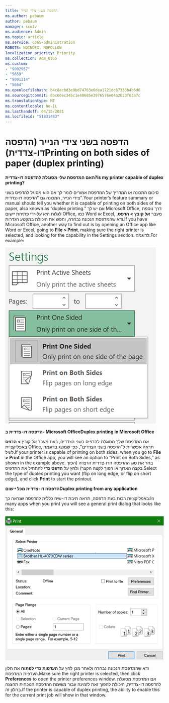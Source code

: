```yaml
---
title: הדפסה בשני צידי הנייר
ms.author: pebaum
author: pebaum
manager: scotv
ms.audience: Admin
ms.topic: article
ms.service: o365-administration
ROBOTS: NOINDEX, NOFOLLOW
localization_priority: Priority
ms.collection: Adm_O365
ms.custom:
- "9002957"
- "5659"
- "9001214"
- "5664"
ms.openlocfilehash: b4c8acbd3e9bd74763e6dea1721dc87333b4b6d6
ms.sourcegitcommit: 8bc60ec34bc1e40685e3976576e04a2623f63a7c
ms.translationtype: MT
ms.contentlocale: he-IL
ms.lasthandoff: 04/15/2021
ms.locfileid: "51831483"
---
```

# <a name="printing-on-both-sides-of-paper-duplex-printing"></a><span data-ttu-id="b1f7b-102">הדפסה בשני צידי הנייר (הדפסה דו-צדדית)</span><span class="sxs-lookup"><span data-stu-id="b1f7b-102">Printing on both sides of paper (duplex printing)</span></span>

<span data-ttu-id="b1f7b-103">**האם המדפסת שלי מסוגלת להדפסה דו-צדדית?**</span><span class="sxs-lookup"><span data-stu-id="b1f7b-103">**Is my printer capable of duplex printing?**</span></span>

<span data-ttu-id="b1f7b-104">סיכום התכונה או המדריך של המדפסת אמורים לומר לך אם הוא מסוגל להדפיס בשני צידי הנייר, המכונה גם "הדפסה דו-צדדית".</span><span class="sxs-lookup"><span data-stu-id="b1f7b-104">Your printer’s feature summary or manual should tell you whether it is capable of printing on both sides of the paper, also known as “duplex printing.”</span></span> <span data-ttu-id="b1f7b-105">אם יש לך Microsoft Office, דרך נוספת לגלות היא על-ידי פתיחת יישום Office, כמו Word או Excel, מעבר **אל קובץ > הדפס**, ודא שהמדפסת הנכונה נבחרה, וחפש את היכולת במקטע הגדרות.</span><span class="sxs-lookup"><span data-stu-id="b1f7b-105">If you have Microsoft Office, another way to find out is by opening an Office app like Word or Excel, going to **File > Print**, making sure the right printer is selected, and looking for the capability in the Settings section.</span></span> <span data-ttu-id="b1f7b-106">לדוגמה:</span><span class="sxs-lookup"><span data-stu-id="b1f7b-106">For example:</span></span> 

![הגדרות מדפסת](media/print-settings.png)

<span data-ttu-id="b1f7b-108">**הדפסה דו-צדדית ב- Microsoft Office**</span><span class="sxs-lookup"><span data-stu-id="b1f7b-108">**Duplex printing in Microsoft Office**</span></span>

<span data-ttu-id="b1f7b-109">אם המדפסת שלך מסוגלת להדפיס בשני הצדדים, בעת מעבר אל קובץ **> הדפס** באפליקציית Office, תראה אפשרות ל"הדפסה בשני הצדדים", כפי שמוצג בדוגמה לעיל.</span><span class="sxs-lookup"><span data-stu-id="b1f7b-109">If your printer is capable of printing on both sides, when you go to **File > Print** in the Office app, you will see an option to “Print on Both Sides,” as shown in the example above.</span></span>  <span data-ttu-id="b1f7b-110">בחר את סוג ההדפסה הדו-צדדית הרצויה (הפוך בקצה הארוך או הפוך לקצה הקצר) ולחץ על **הדפס כדי** להתחיל את התדפיס.</span><span class="sxs-lookup"><span data-stu-id="b1f7b-110">Select the type of duplex printing you want (flip on long edge, or flip on short edge), and click **Print** to start the printout.</span></span>

<span data-ttu-id="b1f7b-111">**הדפסה דו-צדדית מכל יישום**</span><span class="sxs-lookup"><span data-stu-id="b1f7b-111">**Duplex printing from any application**</span></span>

<span data-ttu-id="b1f7b-112">באפליקציות רבות בעת הדפסה, תראה תיבת דו-שיח כללית להדפסה שנראה כך:</span><span class="sxs-lookup"><span data-stu-id="b1f7b-112">In many apps when you print you will see a general print dialog that looks like this:</span></span> 

![תיבת הדו-שיח 'הדפסה'](media/print-dialog.png)

<span data-ttu-id="b1f7b-114">ודא שהמדפסת הנכונה נבחרה ולאחר מכן לחץ על **העדפות כדי לפתוח** את חלון העדפות המדפסת.</span><span class="sxs-lookup"><span data-stu-id="b1f7b-114">Make sure the right printer is selected, then click **Preferences** to open the printer preferences window.</span></span> <span data-ttu-id="b1f7b-115">אם המדפסת מסוגלת להדפסה דו-צדדית, היכולת להפוך זאת לזמינה עבור משימת ההדפסה הנוכחית תהצגה בחלון זה.</span><span class="sxs-lookup"><span data-stu-id="b1f7b-115">If the printer is capable of duplex printing, the ability to enable this for the current print job will show in that window.</span></span>
